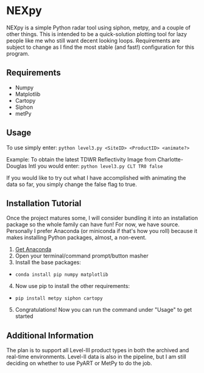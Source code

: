 # NEXpy
NEXpy is a simple Python radar tool using siphon, metpy, and a couple of other things. This is intended to be a quick-solution plotting tool for lazy people like me who still want decent looking loops. Requirements are subject to change as I find the most stable (and fast!) configuration for this program.

Requirements
------
* Numpy
* Matplotlib
* Cartopy
* Siphon
* metPy

Usage
------
To use simply enter: ```python level3.py <SiteID> <ProductID> <animate?>```

Example:
To obtain the latest TDWR Reflectivity Image from Charlotte-Douglas Intl you would enter: 
```python level3.py CLT TR0 false```

If you would like to try out what I have accomplished with animating the data so far, you simply change the false flag to true.

Installation Tutorial
------
Once the project matures some, I will consider bundling it into an installation package so the whole family can have fun! For now, we have source. Personally I prefer Anaconda (or miniconda if that's how you roll) because it makes installing Python packages, almost, a non-event.

1. [Get Anaconda](https://www.continuum.io/downloads)
2. Open your terminal/command prompt/button masher
3. Install the base packages:
  * ```conda install pip numpy matplotlib ```
4. Now use pip to install the other requirements:
  * ```pip install metpy siphon cartopy ```
5. Congratulations! Now you can run the command under "Usage" to get started

Additional Information
------
The plan is to support all Level-III product types in both the archived and real-time environments. Level-II data is also in the pipeline, but I am still deciding on whether to use PyART or MetPy to do the job.
